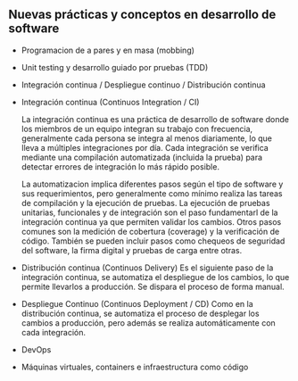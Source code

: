 ## Nuevas prácticas y conceptos en desarrollo de software

- Programacion de a pares y en masa (mobbing)
- Unit testing y desarrollo guiado por pruebas (TDD)
- Integración continua / Despliegue continuo / Distribución continua

- Integración continua (Continuos Integration / CI)

    La integración continua es una práctica de desarrollo de software donde los miembros de un equipo integran su trabajo con frecuencia, generalmente cada persona se integra al menos diariamente, lo que lleva a múltiples integraciones por día. Cada integración se verifica mediante una compilación automatizada (incluida la prueba) para detectar errores de integración lo más rápido posible.

    La automatizacion implica diferentes pasos según el tipo de software y sus requerimientos, pero generalmente como mínimo realiza las tareas de compilación y la ejecución de pruebas.
    La ejecución de pruebas unitarias, funcionales y de integración son el paso fundamentarl de la integración continua ya que permiten validar los cambios.
    Otros pasos comunes son la medición de cobertura (coverage) y la verificación de código. También se pueden incluir pasos como chequeos de seguridad del software, la firma digital y pruebas de carga entre otras.

- Distribución continua (Continuos Delivery)
    Es el siguiente paso de la integración continua, se automatiza el despliegue de los cambios, lo que permite llevarlos a producción. Se dispara el proceso de forma manual.

- Despliegue Continuo (Continuos Deployment / CD)
    Como en la distribución continua, se automatiza el proceso de desplegar los cambios a producción, pero además se realiza automáticamente con cada integración.


- DevOps
- Máquinas virtuales, containers e infraestructura como código
